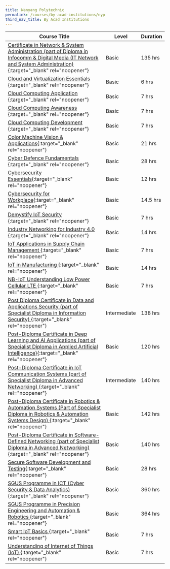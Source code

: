 ```yaml
---
title: Nanyang Polytechnic
permalink: /courses/by-acad-institutions/nyp
third_nav_title: By Acad Institutions
---
```

|Course Title  | Level | Duration |
| - | - | - | 
|[Certificate in Network & System Administration (part of Diploma in Infocomm & Digital Media (IT Network and System Administration) ](https://www.nyp.edu.sg/schools/sit/lifelong-learning/wsc_leading_to_diploma_in_infocomm_digitalmedia/entry-and-application.html){:target="_blank" rel="noopener"} |Basic|135 hrs |
|[Cloud and Virtualization Essentials ](https://eservices.nyp.edu.sg/alls/course/cseDetails.jsp?id=CE1212){:target="_blank" rel="noopener"} |Basic|6 hrs |
|[Cloud Computing Application ](https://eservices.nyp.edu.sg/alls/course/cseDetails.jsp?id=CE1204){:target="_blank" rel="noopener"} |Basic|7 hrs |
|[Cloud Computing Awareness ](https://eservices.nyp.edu.sg/alls/course/cseDetails.jsp?id=CE1138){:target="_blank" rel="noopener"} |Basic|7 hrs |
|[Cloud Computing Development ](https://eservices.nyp.edu.sg/attachments/alls/CE1209%20-%20Cloud%20Computing%20Development%20dtd%2017%20Oct%2019_134430.pdf){:target="_blank" rel="noopener"} |Basic|7 hrs |
|[Color Machine Vision & Applications](https://eservices.nyp.edu.sg/alls/course/cseDetails.jsp?id=CE1195){:target="_blank" rel="noopener"} |Basic|21 hrs |
|[Cyber Defence Fundamentals ](https://www.nyp.edu.sg/schools/sit/lifelong-learning/cyber-defence-fundamentals.html){:target="_blank" rel="noopener"} |Basic|28 hrs |
|[Cybersecurity Essentials](https://eservices.nyp.edu.sg/alls/course/cseDetails.jsp?id=CI1212){:target="_blank" rel="noopener"} |Basic|12 hrs |
|[Cybersecurity for Workplace](https://eservices.nyp.edu.sg/attachments/alls/Cyber%20Workplace%20brochure_112601.pdf){:target="_blank" rel="noopener"} |Basic|14.5 hrs |
|[Demystify IoT Security ](https://eservices.nyp.edu.sg/alls/course/cseDetails.jsp?id=CE1234){:target="_blank" rel="noopener"} |Basic|7 hrs |
|[Industry Networking for Industry 4.0 ](https://eservices.nyp.edu.sg/alls/course/cseDetails.jsp?id=CE1206){:target="_blank" rel="noopener"} |Basic|14 hrs |
|[IoT Applications in Supply Chain Management ](https://eservices.nyp.edu.sg/alls/course/cseDetails.jsp?id=CB1252){:target="_blank" rel="noopener"} |Basic|7 hrs |
|[IoT in Manufacturing ](https://eservices.nyp.edu.sg/alls/course/cseDetails.jsp?id=CE1177){:target="_blank" rel="noopener"} |Basic|14 hrs |
|[NB-IoT Understanding Low Power Cellular LTE ](https://eservices.nyp.edu.sg/alls/course/cseDetails.jsp?id=CE1267){:target="_blank" rel="noopener"} |Basic|7 hrs |
|[Post Diploma Certificate in Data and Applications Security (part of Specialist Diploma in Information Security) ](https://www.nyp.edu.sg/schools/sit/lifelong-learning/specialist-diploma-in-cybersecurity/entry-and-application.html){:target="_blank" rel="noopener"} |Intermediate|138 hrs |
|[Post-Diploma Certificate in Deep Learning and AI Applications (part of Specialist Diploma in Applied Artificial Intelligence)](https://eservices.nyp.edu.sg/alls/course/cseDetails.jsp?id=itsp07){:target="_blank" rel="noopener"} |Basic|120 hrs |
|[Post-Diploma Certificate in IoT Communication Systems (part of Specialist Diploma in Advanced Networking) ](https://www.nyp.edu.sg/schools/seg/lifelong-learning/specialist-diploma-in-advanced-networking.html){:target="_blank" rel="noopener"} |Intermediate|140 hrs |
|[Post-Diploma Certificate in Robotics & Automation Systems (Part of Specialist Diploma in Robotics & Automation Systems Design) ](https://www.nyp.edu.sg/schools/seg/lifelong-learning/elp-specialist-diploma-in-robotics-and-automation-systems-design.html){:target="_blank" rel="noopener"} |Basic|142 hrs |
|[Post-Diploma Certificate in Software-Defined Networking (part of Specialist Diploma in Advanced Networking) ](https://www.nyp.edu.sg/schools/seg/lifelong-learning/specialist-diploma-in-advanced-networking/entry-and-application.html){:target="_blank" rel="noopener"} |Basic|140 hrs |
|[Secure Software Development and Testing](https://www.nyp.edu.sg/schools/sit/lifelong-learning/secure-software-development-and-testing.html){:target="_blank" rel="noopener"} |Basic|28 hrs |
|[SGUS Programme in ICT (Cyber Security & Data Analytics)](https://eservices.nyp.edu.sg/alls/course/cseDetails.jsp?id=20469){:target="_blank" rel="noopener"} |Basic|360 hrs |
|[SGUS Programme in Precision Engineering and Automation & Robotics ](https://eservices.nyp.edu.sg/alls/course/cseDetails.jsp?id=18011){:target="_blank" rel="noopener"} |Basic|364 hrs |
|[Smart IoT Basics ](https://eservices.nyp.edu.sg/alls/course/cseDetails.jsp?id=CE1210){:target="_blank" rel="noopener"} |Basic|7 hrs |
|[Understanding of Internet of Things (IoT) ](https://eservices.nyp.edu.sg/alls/course/cseDetails.jsp?id=CE1167){:target="_blank" rel="noopener"} |Basic|7 hrs |